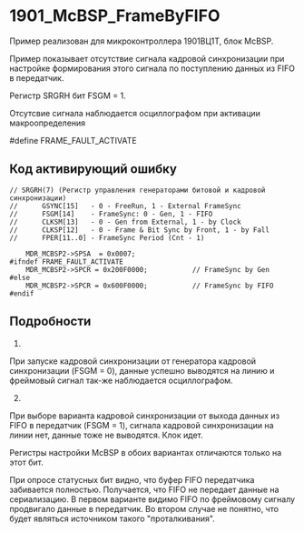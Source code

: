 ﻿# 1901_McBSP_FrameByFIFO

Пример реализован для микроконтроллера 1901ВЦ1Т, блок McBSP.

Пример показывает отсутствие сигнала кадровой синхронизации при настройке формирования этого сигнала по поступлению данных из FIFO в передатчик.

Регистр SRGRH бит FSGM = 1.

Отсутсвие сигнала наблюдается осциллографом при активации макроопределения 

   #define FRAME_FAULT_ACTIVATE

## Код активирующий ошибку
    // SRGRH(7) (Регистр управления генераторами битовой и кадровой синхронизации)
    //		GSYNC[15]	- 0 - FreeRun, 1 - External FrameSync	
    //		FSGM[14]	- FrameSync: 0 - Gen, 1 - FIFO
    //		CLKSM[13]	- 0 - Gen from External, 1 - by Clock
    //		CLKSP[12] 	- 0 - Frame & Bit Sync by Front, 1 - by Fall
    //		FPER[11..0]	- FrameSync Period (Cnt - 1)

        MDR_MCBSP2->SPSA  = 0x0007;
    #ifndef FRAME_FAULT_ACTIVATE	 
        MDR_MCBSP2->SPCR = 0x200F0000;           // FrameSync by Gen
    #else
        MDR_MCBSP2->SPCR = 0x600F0000;           // FrameSync by FIFO
    #endif
    
## Подробности

1.
При запуске кадровой синхронизации от генератора кадровой синхронизации (FSGM = 0), данные успешно выводятся на линию и фреймовый сигнал так-же наблюдается осциллографом.

2.
При выборе варианта кадровой синхронизации от выхода данных из FIFO в передатчик (FSGM = 1), сигнала кадровой синхронизации на линии нет, данные тоже не выводятся. Клок идет.

Регистры настройки McBSP в обоих вариантах отличаются только на этот бит.

При опросе статусных бит видно, что буфер FIFO передатчика забивается полностью. Получается, что FIFO не передает данные на сериализацию. В первом варианте видимо FIFO по фреймовому сигналу продвигало данные в передатчик. Во втором случае не понятно, что будет являться источником такого "проталкивания".
